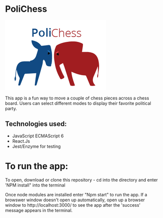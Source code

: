 # PoliChess

![alt text](https://github.com/mariastlouis/chess-app/blob/master/src/resources/logo.png)

This app is a fun way to move a couple of chess pieces across a chess board. Users can select different modes to display their favorite political party.

## Technologies used: 
* JavaScript ECMAScript 6
* React.Js
* Jest/Enzyme for testing

# To run the app:

To open, download or clone this repository - cd into the directory and enter 'NPM install" into the terminal

Once node modules are installed enter "Npm start" to run the app. If a browswer window doesn't open up automatically,  open up a browser window to http://localhost:3000/ to see the app after the 'success' message appears in the terminal.
